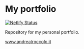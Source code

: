 # My portfolio
[![Netlify Status](https://api.netlify.com/api/v1/badges/cb272378-9e91-42d8-a110-07b2d5c98ddf/deploy-status)](https://app.netlify.com/sites/melodious-dragon-2b25f1/deploys)

Repository for my personal portfolio.

www.andreatroccolo.it
